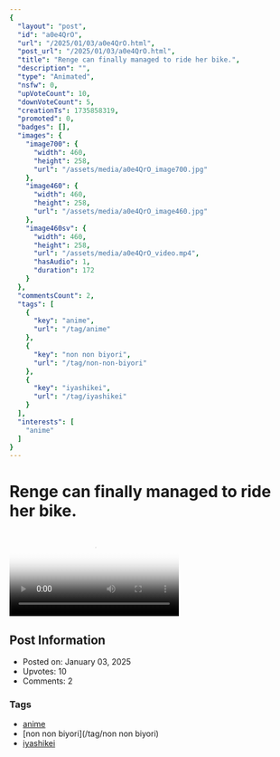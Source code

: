 ```yaml
---
{
  "layout": "post",
  "id": "a0e4QrO",
  "url": "/2025/01/03/a0e4QrO.html",
  "post_url": "/2025/01/03/a0e4QrO.html",
  "title": "Renge can finally managed to ride her bike.",
  "description": "",
  "type": "Animated",
  "nsfw": 0,
  "upVoteCount": 10,
  "downVoteCount": 5,
  "creationTs": 1735858319,
  "promoted": 0,
  "badges": [],
  "images": {
    "image700": {
      "width": 460,
      "height": 258,
      "url": "/assets/media/a0e4QrO_image700.jpg"
    },
    "image460": {
      "width": 460,
      "height": 258,
      "url": "/assets/media/a0e4QrO_image460.jpg"
    },
    "image460sv": {
      "width": 460,
      "height": 258,
      "url": "/assets/media/a0e4QrO_video.mp4",
      "hasAudio": 1,
      "duration": 172
    }
  },
  "commentsCount": 2,
  "tags": [
    {
      "key": "anime",
      "url": "/tag/anime"
    },
    {
      "key": "non non biyori",
      "url": "/tag/non-non-biyori"
    },
    {
      "key": "iyashikei",
      "url": "/tag/iyashikei"
    }
  ],
  "interests": [
    "anime"
  ]
}
---
```


# Renge can finally managed to ride her bike.

<video controls playsinline loop poster="/assets/media/a0e4QrO_image460.jpg">
  <source src="/assets/media/a0e4QrO_video.mp4" type="video/mp4">
  Your browser does not support the video tag.
</video>

## Post Information

- Posted on: January 03, 2025
- Upvotes: 10
- Comments: 2

### Tags

- [anime](/tag/anime)
- [non non biyori](/tag/non non biyori)
- [iyashikei](/tag/iyashikei)
